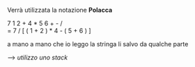 Verrà utilizzata la notazione __Polacca__

7 1 2 + 4 * 5 6 + - /   
    =
7 / [ ( 1 + 2 ) * 4 - ( 5 + 6 ) ] 

a mano a mano che io leggo la stringa li salvo da qualche parte


--> _utilizzo uno stack_


